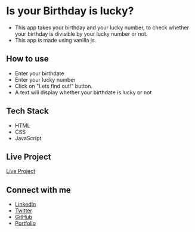 # Is your Birthday is lucky?

- This app takes your birthday and your lucky number, to check whether your birthday is divisible by your lucky number or not.
- This app is made using vanilla js.

## How to use

- Enter your birthdate
- Enter your lucky number
- Click on "Lets find out!" button.
- A text will display whether your birthdate is lucky or not

## Tech Stack

- HTML
- CSS
- JavaScript

## Live Project

[Live Project](https://priyanshusinghr.github.io/Birthday-lucky/)

## Connect with me

- [LinkedIn](https://www.linkedin.com/in/priyanshu844/)
- [Twitter](https://twitter.com/Priyanshu844)
- [GitHub](https://github.com/PriyanshuSinghR)
- [Portfolio](https://priyanshu-portfolio.netlify.app/)

